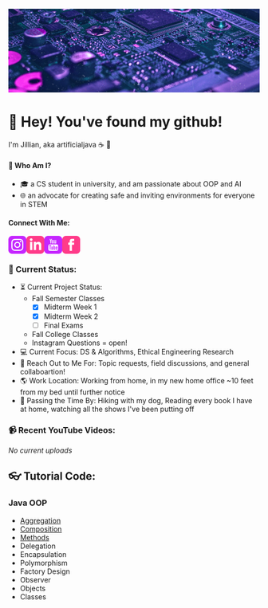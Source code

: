 [![Header](https://github.com/artificialjava/artificialjava/blob/master/github.png?raw=true "Header")](https://www.instagram.com/jilliana_anderson/)

# :wave: Hey! You've found my github!
I'm Jillian, aka artificialjava :coffee: :sunrise_over_mountains:

#### :cherry_blossom: Who Am I?
- :mortar_board: a CS student in university, and am passionate about OOP and AI
- :globe_with_meridians: an advocate for creating safe and inviting environments for everyone in STEM

#### Connect With Me:
[<img align="left" alt="Instagram" width="36px" src="https://github.com/artificialjava/artificialjava/blob/master/iconmonstr-instagram-13-240.png?raw=true" />]("https://www.instagram.com/jilliana_anderson/)

[<img align="left" alt="LinkedIn" width="36px" src="https://github.com/artificialjava/artificialjava/blob/master/iconmonstr-linkedin-3-240.png?raw=true" />](https://www.linkedin.com/in/jillianaanderson/)

[<img align="left" alt="Youtube" width="36px" src="https://github.com/artificialjava/artificialjava/blob/master/iconmonstr-youtube-3-240.png?raw=true" />](https://www.youtube.com/channel/UCDDz9oojRgKkLCNdOJBAeKw/featured)

[<img align="left" alt="Facebook" width="36px" src="https://github.com/artificialjava/artificialjava/blob/master/iconmonstr-facebook-3-240%20(1).png?raw=true" />](https://www.facebook.com/jillianaand/) <br/>
<br/>

### :house_with_garden: Current Status:
- :hourglass_flowing_sand: Current Project Status: 
   - Fall Semester Classes
     - [x] Midterm Week 1
     - [x] Midterm Week 2
     - [ ] Final Exams
   - Fall College Classes
   - Instagram Questions = open!
- :computer: Current Focus: DS & Algorithms, Ethical Engineering Research
- :speech_balloon: Reach Out to Me For: Topic requests, field discussions, and general collaboartion!
- :earth_americas: Work Location: Working from home, in my new home office ~10 feet from my bed until further notice
- :dog: Passing the Time By: Hiking with my dog, Reading every book I have at home, watching all the shows I've been putting off

### :video_camera: Recent YouTube Videos:
 *No current uploads*

## :eyeglasses: Tutorial Code: 
### Java OOP
- [Aggregation](https://github.com/artificialjava/AggregationExample)
- [Composition](https://github.com/artificialjava/CompositionExample)
- [Methods](https://github.com/artificialjava/MethodsExample)
- Delegation
- Encapsulation
- Polymorphism
- Factory Design
- Observer
- Objects
- Classes
